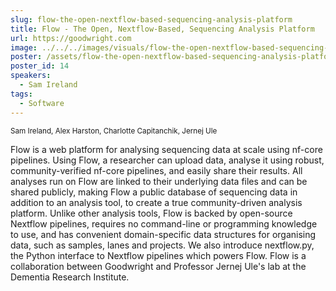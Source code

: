 ```yaml
---
slug: flow-the-open-nextflow-based-sequencing-analysis-platform
title: Flow - The Open, Nextflow-Based, Sequencing Analysis Platform
url: https://goodwright.com
image: ../../../images/visuals/flow-the-open-nextflow-based-sequencing-analysis-platform.png
poster: /assets/flow-the-open-nextflow-based-sequencing-analysis-platform.pdf
poster_id: 14
speakers:
  - Sam Ireland
tags:
  - Software
---
```

<div className="mb-8">
  <small className="typo-small">
    Sam Ireland, Alex Harston, Charlotte Capitanchik, Jernej Ule
  </small>
</div>

Flow is a web platform for analysing sequencing data at scale using nf-core pipelines. Using Flow, a researcher can upload data, analyse it using robust, community-verified nf-core pipelines, and easily share their results. All analyses run on Flow are linked to their underlying data files and can be shared publicly, making Flow a public database of sequencing data in addition to an analysis tool, to create a true community-driven analysis platform. Unlike other analysis tools, Flow is backed by open-source Nextflow pipelines, requires no command-line or programming knowledge to use, and has convenient domain-specific data structures for organising data, such as samples, lanes and projects. We also introduce nextflow.py, the Python interface to Nextflow pipelines which powers Flow. Flow is a collaboration between Goodwright and Professor Jernej Ule's lab at the Dementia Research Institute.
